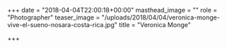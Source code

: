 +++
date = "2018-04-04T22:00:18+00:00"
masthead_image = ""
role = "Photographer"
teaser_image = "/uploads/2018/04/04/veronica-monge-vive-el-sueno-nosara-costa-rica.jpg"
title = "Veronica Monge"

+++
